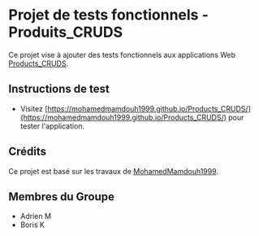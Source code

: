 # Projet de tests fonctionnels - Produits_CRUDS

Ce projet vise à ajouter des tests fonctionnels aux applications Web [Products_CRUDS](https://mohamedmamdouh1999.github.io/Products_CRUDS/).

## Instructions de test
- Visitez [https://mohamedmamdouh1999.github.io/Products_CRUDS/](https://mohamedmamdouh1999.github.io/Products_CRUDS/) pour tester l'application.

## Crédits
Ce projet est basé sur les travaux de [MohamedMamdouh1999](https://github.com/MohamedMamdouh1999/Products_CRUDS).

## Membres du Groupe
- Adrien M
- Boris K
